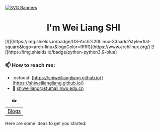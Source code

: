 [![SVG Banners](https://svg-banners.vercel.app/api?type=origin&text1=Welcom💖&width=1000&height=400)](https://github.com/Akshay090/svg-banners)

<h1 align="center">I'm Wei Liang SHI</h1>
[![](https://img.shields.io/badge/OS-Arch%20Linux-33aadd?style=flat-square&logo=arch-linux&logoColor=ffffff)](https://www.archlinux.org/)
[![]https://img.shields.io/badge/python-python3.9-blue]


### 📫 How to reach me:
- :octocat: [https://shiweiliangliang.github.io/](https://shiweiliangliang.github.io/)
- :email: shiweiliang@stumail.nwu.edu.cn


| :pencil2: |
| --- | 
| [Blogs](https://shiweiliangliang.github.io/) |


Here are some ideas to get you started:

